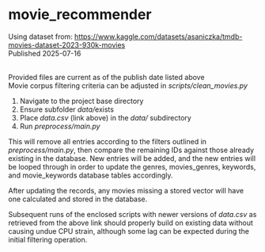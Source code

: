 # movie_recommender

Using dataset from: https://www.kaggle.com/datasets/asaniczka/tmdb-movies-dataset-2023-930k-movies<br>
Published 2025-07-16<br><br>

Provided files are current as of the publish date listed above<br>
Movie corpus filtering criteria can be adjusted in <em>scripts/clean_movies.py</em><br>

<ol>
    <li>Navigate to the project base directory</li>
    <li>Ensure subfolder <em>data/</em>exists</li>
    <li>Place <em>data.csv</em> (link above) in the <em>data/</em> subdirectory</li>
    <li>Run <em>preprocess/main.py</em></li>
</ol>

This will remove all entries according to the filters outlined in <em>preprocess/main.py</em>, then compare the remaining
IDs against those already existing in the database. New entries will be added, and the new entries will be looped through
in order to update the genres, movies_genres, keywords, and movie_keywords database tables accordingly.

After updating the records, any movies missing a stored vector will have one calculated and stored in the database.

Subsequent runs of the enclosed scripts with newer versions of <em>data.csv</em> as retrieved from the above link should 
properly build on existing data without causing undue CPU strain, although some lag can be expected during the initial 
filtering operation.